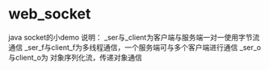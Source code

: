 # web_socket
java socket的小demo
说明：
_ser与_client为客户端与服务端一对一使用字节流通信
_ser_f与client_f为多线程通信，一个服务端可与多个客户端进行通信
_ser_o与client_o为 对象序列化流，传递对象通信

